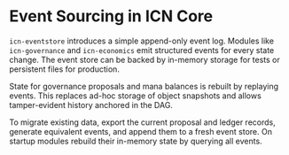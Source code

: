 # Event Sourcing in ICN Core

`icn-eventstore` introduces a simple append-only event log. Modules like `icn-governance` and `icn-economics` emit structured events for every state change. The event store can be backed by in-memory storage for tests or persistent files for production.

State for governance proposals and mana balances is rebuilt by replaying events. This replaces ad-hoc storage of object snapshots and allows tamper-evident history anchored in the DAG.

To migrate existing data, export the current proposal and ledger records, generate equivalent events, and append them to a fresh event store. On startup modules rebuild their in-memory state by querying all events.
